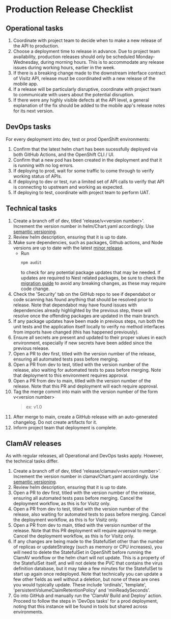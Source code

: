 # Production Release Checklist

## Operational tasks
1. Coordinate with project team to decide when to make a new release of the API to production.
2. Choose a deployment time to release in advance. Due to project team availability, production releases should only be scheduled Monday-Wednesday, during morning hours. This is to accommodate any release issues during working hours, earlier in the week.
3. If there is a breaking change made to the downstream interface contract of Visitz API, release must be coordinated with a new release of the mobile app.
4. If a release will be particularly disruptive, coordinate with project team to communicate with users about the potential disruption.
5. If there were any highly visible defects at the API level, a general explanation of the fix should be added to the mobile app's release notes for its next version.

## DevOps tasks
For every deployment into dev, test or prod OpenShift environments:
1. Confirm that the latest helm chart has been sucessfully deployed via both GitHub Actions, and the OpenShift CLI / UI.
2. Confirm that a new pod has been created in the deployment and that it is running with no log errors.
3. If deploying to prod, wait for some traffic to come through to verify working status of APIs.
4. If deploying to dev or test, run a limited set of API calls to verify that API is connecting to upstream and working as expected.
5. If deploying to test, coordinate with project team to perform UAT.

## Technical tasks
1. Create a branch off of dev, titled 'release/v\<version number\>'. Increment the version number in helm/Chart.yaml accordingly. Use [semantic versioning](https://semver.org/).
2. Review helm description, ensuring that it is up to date.
3. Make sure dependencies, such as packages, Github actions, and Node versions are up to date with the latest [minor release](https://semver.org/).
	- Run 
		```bash
		npm audit
		```
		to check for any potential package updates that may be needed. If updates are required to Nest related packages, be sure to check the [migration guide](https://docs.nestjs.com/migration-guide) to avoid any breaking changes, as these may require code change.
4. Check the 'Security' tab on the GitHub repo to see if dependabot or code scanning has found anything that should be resolved prior to release. Note that dependabot may have found issues with dependencies already highlighted by the previous step, these will resolve once the offending packages are updated in the main branch.
5. If any package updates have been made in previous steps, run both the unit tests and the application itself locally to verify no method interfaces from imports have changed (this has happened previously).
6. Ensure all secrets are present and updated to their proper values in each environment, especially if new secrets have been added since the previous release.
7. Open a PR to dev first, titled with the version number of the release, ensuring all automated tests pass before merging.
8. Open a PR from dev to test, titled with the version number of the release, also waiting for automated tests to pass before merging. Note that deployment to this environment requires approval.
9. Open a PR from dev to main, titled with the version number of the release. Note that this PR and deployment will each require approval.
10. Tag the merge commit into main with the version number of the form v\<version number\> 
	> ex: v1.0
11. After merge to main, create a GitHub release with an auto-generated changelog. Do not create artifacts for it.
12. Inform project team that deployment is complete.

## ClamAV releases
As with regular releases, all Operational and DevOps tasks apply. However, the technical tasks differ.

1. Create a branch off of dev, titled 'release/clamav/v\<version number\>'. Increment the version number in clamav/Chart.yaml accordingly. Use [semantic versioning](https://semver.org/).
2. Review helm description, ensuring that it is up to date.
3. Open a PR to dev first, titled with the version number of the release, ensuring all automated tests pass before merging. Cancel the deployment workflow, as this is for Visitz only.
4. Open a PR from dev to test, titled with the version number of the release, also waiting for automated tests to pass before merging. Cancel the deployment workflow, as this is for Visitz only.
5. Open a PR from dev to main, titled with the version number of the release. Note that this PR deployment will require approval to merge. Cancel the deployment workflow, as this is for Visitz only.
6. If any changes are being made to the StatefulSet other than the number of replicas or updateStrategy (such as memory or CPU increases), you will need to delete the StatefulSet in OpenShift before running the ClamAV workflow or the helm chart will not update. This is a property of the StatefulSet itself, and will not delete the PVC that contains the virus definition database, but it may take a few minutes for the StatefulSet to start up again once redeployed. Note that technically you can update a few other fields as well without a deletion, but none of these are ones you would typically update. These include 'ordinals', 'template', 'persistentVolumeClaimRetentionPolicy' and 'minReadySeconds'.
7. Go into GitHub and manually run the 'ClamAV Build and Deploy' action. Proceed to follow the steps in 'DevOps tasks' for a prod deployment, noting that this instance will be found in tools but shared across environments.


